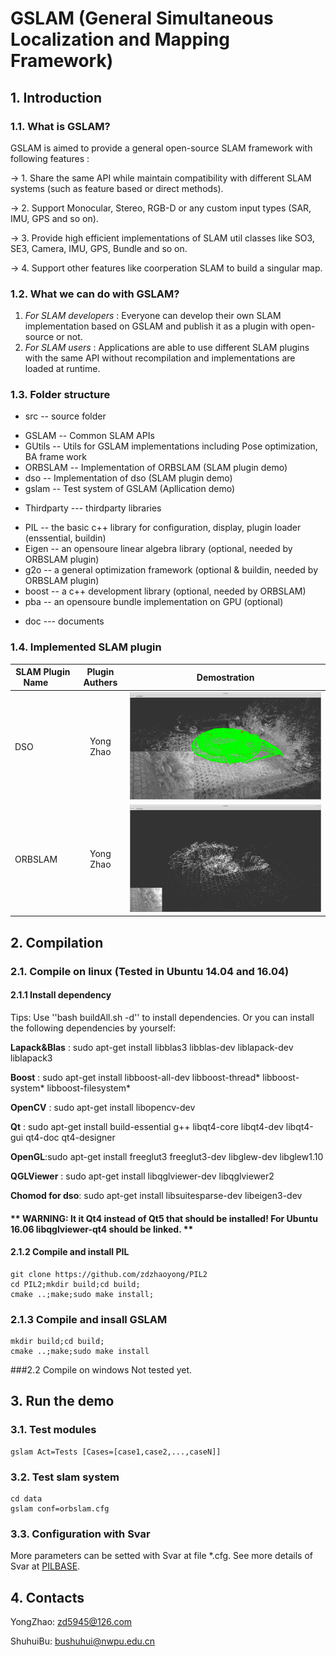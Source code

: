 # GSLAM (General Simultaneous Localization and Mapping Framework)

## 1. Introduction

### 1.1. What is GSLAM?
GSLAM is aimed to provide a general open-source SLAM framework with following features :

-> 1. Share the same API while maintain compatibility with different SLAM systems (such as feature based or direct methods).

-> 2. Support Monocular, Stereo, RGB-D or any custom input types (SAR, IMU, GPS and so on).

-> 3. Provide high efficient implementations of SLAM util classes like SO3, SE3, Camera, IMU, GPS, Bundle and so on.

-> 4. Support other features like coorperation SLAM to build a singular map.

### 1.2. What we can do with GSLAM?
1. *For SLAM developers* : Everyone can develop their own SLAM implementation based on GSLAM and publish it as a plugin with open-source or not. 
2. *For SLAM users* : Applications are able to use different SLAM plugins with the same API without recompilation and implementations are loaded at runtime.

### 1.3. Folder structure
* src -- source folder
 - GSLAM   -- Common SLAM APIs 
 - GUtils  -- Utils for GSLAM implementations including Pose optimization, BA frame work
 - ORBSLAM -- Implementation of ORBSLAM (SLAM plugin demo)
 - dso     -- Implementation of dso (SLAM plugin demo)
 - gslam    -- Test system of GSLAM (Apllication demo)

* Thirdparty --- thirdparty libraries
 - PIL		 -- the basic c++ library for configuration, display, plugin loader (enssential, buildin)
 - Eigen 	 -- an opensoure linear algebra library (optional, needed by ORBSLAM plugin)
 - g2o 		 -- a general optimization framework (optional & buildin, needed by ORBSLAM plugin)
 - boost     -- a c++ development library (optional, needed by ORBSLAM)
 - pba 		 -- an opensoure bundle implementation on GPU (optional)

* doc			--- documents

### 1.4. Implemented SLAM plugin
| SLAM Plugin Name        |  Plugin Authers  | Demostration  |
| ------- |:------:|:-------------:|
| DSO     | Yong Zhao | ![DSO](./data/doc/gslam_dso_calib_wideGamma_scene1.small.png) |
| ORBSLAM | Yong Zhao | ![ORBSLAM](./data/doc/gslam_orbslam_calib_wideGamma_scene1.small.png) |


## 2. Compilation

### 2.1. Compile on linux (Tested in Ubuntu 14.04 and 16.04)

#### 2.1.1 Install dependency

Tips: Use ''bash buildAll.sh -d'' to install dependencies. Or you can install the following dependencies by yourself:

**Lapack&Blas** :  sudo apt-get install libblas3 libblas-dev liblapack-dev liblapack3

**Boost** : sudo apt-get install libboost-all-dev libboost-thread* libboost-system* libboost-filesystem*

**OpenCV** : sudo apt-get install libopencv-dev 

**Qt** : sudo apt-get install build-essential g++ libqt4-core libqt4-dev libqt4-gui qt4-doc qt4-designer 

**OpenGL**:sudo apt-get install freeglut3 freeglut3-dev libglew-dev libglew1.10

**QGLViewer** : sudo apt-get install libqglviewer-dev libqglviewer2 

**Chomod for dso**: sudo apt-get install libsuitesparse-dev libeigen3-dev

#### ** WARNING: It it Qt4 instead of Qt5 that should be installed! For Ubuntu 16.06 libqglviewer-qt4 should be linked. **



#### 2.1.2 Compile and install PIL
```
git clone https://github.com/zdzhaoyong/PIL2
cd PIL2;mkdir build;cd build;
cmake ..;make;sudo make install;
```
### 2.1.3 Compile and insall GSLAM

```
mkdir build;cd build;
cmake ..;make;sudo make install
```

###2.2 Compile on windows
Not tested yet.

## 3. Run the demo

### 3.1. Test modules
```
gslam Act=Tests [Cases=[case1,case2,...,caseN]]
```
### 3.2. Test slam system
```
cd data
gslam conf=orbslam.cfg
```
### 3.3. Configuration with Svar
More parameters can be setted with Svar at file *.cfg.
See more details of Svar at [PILBASE](https://github.com/zdzhaoyong/PIL2/blob/master/apps/SvarTest/README.md).

## 4. Contacts

YongZhao: zd5945@126.com

ShuhuiBu: bushuhui@nwpu.edu.cn

